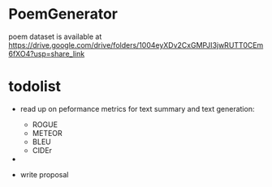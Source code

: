 # PoemGenerator

poem dataset is available at https://drive.google.com/drive/folders/1004eyXDv2CxGMPJI3jwRUTT0CEm6fXO4?usp=share_link

# todolist 

- read up on peformance metrics for text summary and text generation:
    - ROGUE
    - METEOR
    - BLEU
    - CIDEr
 
- 
- write proposal 
